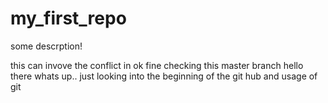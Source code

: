 # my_first_repo

some descrption!

this can invove the conflict in ok fine checking this master branch
hello there whats up..
just looking into the beginning of the git hub and usage of git
